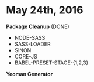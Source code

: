 May 24th, 2016  
==================================
**Package Cleanup**   (DONE)
* NODE-SASS
* SASS-LOADER
* SINON
* CORE-JS
* BABEL-PRESET-STAGE-{1,2,3}

**Yeoman Generator** 